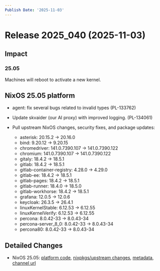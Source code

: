 ```yaml
---
Publish Date: '2025-11-03'
---
```



# Release 2025_040 (2025-11-03)

## Impact

### 25.05

Machines will reboot to activate a new kernel.


## NixOS 25.05 platform

- agent: fix several bugs related to invalid types (PL-133762)

- Update skvaider (our AI proxy) with improved logging. (PL-134061)

- Pull upstream NixOS changes, security fixes, and package updates:
    - asterisk: 20.15.2 -> 20.16.0
    - bind: 9.20.12 -> 9.20.15
    - chromedriver: 141.0.7390.107 -> 141.0.7390.122
    - chromium: 141.0.7390.107 -> 141.0.7390.122
    - gitaly: 18.4.2 -> 18.5.1
    - gitlab: 18.4.2 -> 18.5.1
    - gitlab-container-registry: 4.28.0 -> 4.29.0
    - gitlab-ee: 18.4.2 -> 18.5.1
    - gitlab-pages: 18.4.2 -> 18.5.1
    - gitlab-runner: 18.4.0 -> 18.5.0
    - gitlab-workhorse: 18.4.2 -> 18.5.1
    - grafana: 12.0.5 -> 12.0.6
    - keycloak: 26.3.5 -> 26.4.1
    - linuxKernelStable: 6.12.53 -> 6.12.55
    - linuxKernelVerify: 6.12.53 -> 6.12.55
    - percona: 8.0.42-33 -> 8.0.43-34
    - percona-server_8_0: 8.0.42-33 -> 8.0.43-34
    - percona80: 8.0.42-33 -> 8.0.43-34


## Detailed Changes

- NixOS 25.05: [platform code](https://github.com/flyingcircusio/fc-nixos/compare/d115b68a2aa27645c4930b1f9808d87c236a5a36...2d7df0b793492dc7fa35e262ad7bd6568e9742cb), [nixpkgs/upstream changes](https://github.com/flyingcircusio/nixpkgs/compare/fde1c651ed75d569ad48fbde762e847b7264257a...e4747f1f650161f8ed548b181fbe80ac79f8db77), [metadata](https://my.flyingcircus.io/releases/metadata/fc-25.05-production/2025_040), [channel url](https://hydra.flyingcircus.io/build/32795463/download/1/nixexprs.tar.xz)


